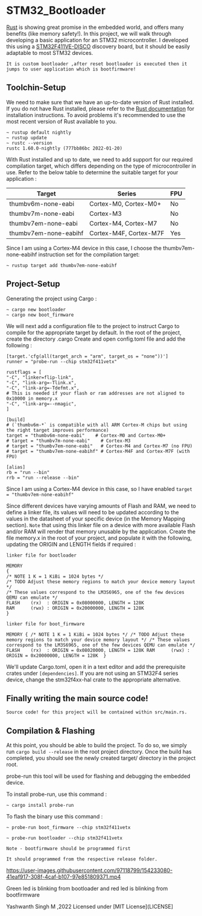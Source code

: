 # **STM32_Bootloader**
[Rust](https://www.rust-lang.org) is showing great promise in the embedded world, and offers many benefits (like memory safety!). In this project, we will walk through developing a basic application for an STM32 microcontroller. I developed this using a [STM32F411VE-DISCO](https://www.st.com/en/evaluation-tools/32f411ediscovery.html) discovery board, but it should be easily adaptable to most STM32 devices.

`It is custom bootloader ,after reset bootloader is executed then it jumps to user application which is bootfirmware!`

## Toolchin-Setup 
We need to make sure that we have an up-to-date version of Rust installed. If you do not have Rust installed, please refer to the [Rust documentation](https://www.rust-lang.org/tools/install) for installation instructions. To avoid problems it's recommended to use the most recent version of Rust available to you.

    ~ rustup default nightly
    ~ rustup update
    ~ rustc --version
    rustc 1.60.0-nightly (777bb86bc 2022-01-20)

With Rust installed and up to date, we need to add support for our required compilation target, which differs depending on the type of microcontroller in use. Refer to the below table to determine the suitable target for your application :

|Target|Series|FPU|
|----|-----|-------|
|thumbv6m-none-eabi|Cortex-M0, Cortex-M0+|No|
|thumbv7m-none-eabi|Cortex-M3|No|
|thumbv7em-none-eabi|Cortex-M4, Cortex-M7|No|
|thumbv7em-none-eabihf|Cortex-M4F, Cortex-M7F|Yes|

Since I am using a Cortex-M4 device in this case, I choose the thumbv7em-none-eabihf instruction set for the compilation target:

    ~ rustup target add thumbv7em-none-eabihf

## Project-Setup
Generating the project using Cargo :

    ~ cargo new bootloader
    ~ cargo new boot_firmware

We will next add a configuration file to the project to instruct Cargo to compile for the appropriate target by default. In the root of the project, create the directory .cargo Create and open config.toml file and add the following :

    [target.'cfg(all(target_arch = "arm", target_os = "none"))']
    runner = "probe-run --chip stm32f411vetx"

    rustflags = [
    "-C", "linker=flip-link",
    "-C", "link-arg=-Tlink.x",
    "-C", "link-arg=-Tdefmt.x",
    # This is needed if your flash or ram addresses are not aligned to 0x10000 in memory.x
    "-C", "link-arg=--nmagic",
    ]

    [build]
    # (`thumbv6m-*` is compatible with all ARM Cortex-M chips but using the right target improves performance)
    target = "thumbv6m-none-eabi"    # Cortex-M0 and Cortex-M0+
    # target = "thumbv7m-none-eabi"    # Cortex-M3
    # target = "thumbv7em-none-eabi"   # Cortex-M4 and Cortex-M7 (no FPU)
    # target = "thumbv7em-none-eabihf" # Cortex-M4F and Cortex-M7F (with FPU)

    [alias]
    rb = "run --bin"
    rrb = "run --release --bin"

Since I am using a Cortex-M4 device in this case, so I have enabled `target = "thumbv7em-none-eabihf"`

Since different devices have varying amounts of Flash and RAM, we need to define a linker file, its values will need to be updated according to the values in the datasheet of your specific device (in the Memory Mapping section). `Note` that using this linker file on a device with more available Flash and/or RAM will render that memory unusable by the application. Create the file memory.x in the root of your project, and populate it with the following, updating the ORIGIN and LENGTH fields if required :

`linker file for bootloader`

    MEMORY
    {
    /* NOTE 1 K = 1 KiBi = 1024 bytes */
    /* TODO Adjust these memory regions to match your device memory layout */
    /* These values correspond to the LM3S6965, one of the few devices QEMU can emulate */
    FLASH    (rx)  : ORIGIN = 0x08000000, LENGTH = 128K
    RAM      (rwx) : ORIGIN = 0x20000000, LENGTH = 128K 
    }    

 `linker file for boot_firmware`
 
 `MEMORY
    {
    /* NOTE 1 K = 1 KiBi = 1024 bytes */
    /* TODO Adjust these memory regions to match your device memory layout */
    /* These values correspond to the LM3S6965, one of the few devices QEMU can emulate */
    FLASH    (rx)  : ORIGIN = 0x08020000, LENGTH = 128K
    RAM      (rwx) : ORIGIN = 0x20000000, LENGTH = 128K 
    }`



We'll update Cargo.toml, open it in a text editor and add the prerequisite crates under `[dependencies]`. If you are not using an STM32F4 series device, change the stm32f4xx-hal crate to the appropriate alternative.



## Finally writing the main source code!
    Source code! for this project will be contained within src/main.rs.

## Compilation & Flashing

At this point, you should be able to build the project. To do so, we simply run `cargo build --release` in the root project directory. Once the build has completed, you should see the newly created target/ directory in the project root.

probe-run this tool will be used for flashing and debugging the embedded device.

To install probe-run, use this command :

    ~ cargo install probe-run

To flash the binary use this command :

    ~ probe-run boot_firmware --chip stm32f411vetx

    ~ probe-run bootloader --chip stm32f411vetx

    Note - bootfirmware should be programmed first

    It should programmed from the respective release folder.


https://user-images.githubusercontent.com/97118799/154233080-41eaf917-308f-4caf-b107-97e851809371.mp4

Green led is blinking from bootloader and red led is blinking from bootfirmware

Yashwanth Singh M ,2022
Licensed under [MIT License](LICENSE]

